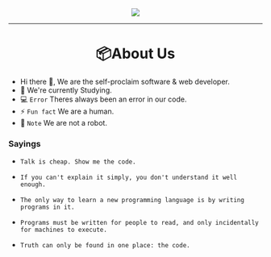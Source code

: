 <div align="center">
<img src="https://user-images.githubusercontent.com/74038190/225813708-98b745f2-7d22-48cf-9150-083f1b00d6c9.gif" width="%100">
</div>

---
<div align="center">
<h1>📦About Us</h1>
</div>

- Hi there 👋, We are the self-proclaim software & web developer.
- 🌱 We're currently Studying.
- 💻 `Error` Theres always been an error in our code.
- ⚡ `Fun fact` We are a human.
- 📝 `Note` We are not a robot.

### Sayings
- `Talk is cheap. Show me the code.`

- `If you can't explain it simply, you don't understand it well enough.`

- `The only way to learn a new programming language is by writing programs in it.`

- `Programs must be written for people to read, and only incidentally for machines to execute.`

- `Truth can only be found in one place: the code.`

